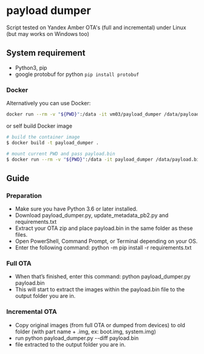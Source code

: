 # payload dumper
Script tested on Yandex Amber OTA's (full and incremental) under Linux (but may works on Windows too)

## System requirement

- Python3, pip
- google protobuf for python `pip install protobuf`

### Docker

Alternatively you can use Docker:
```bash
docker run --rm -v "${PWD}":/data -it vm03/payload_dumper /data/payload.bin --out /data
```
or self build Docker image 
```bash
# build the container image
$ docker build -t payload_dumper .

# mount current PWD and pass payload.bin
$ docker run --rm -v "${PWD}":/data -it payload_dumper /data/payload.bin --out /data
```

## Guide

### Preparation
- Make sure you have Python 3.6 or later installed.
- Download payload_dumper.py, update_metadata_pb2.py and requirements.txt
- Extract your OTA zip and place payload.bin in the same folder as these files.
- Open PowerShell, Command Prompt, or Terminal depending on your OS.
- Enter the following command: python -m pip install -r requirements.txt

### Full OTA

- When that’s finished, enter this command: python payload_dumper.py payload.bin
- This will start to extract the images within the payload.bin file to the output folder you are in.

### Incremental OTA

- Copy original images (from full OTA or dumped from devices) to old folder (with part name + .img, ex: boot.img, system.img)
- run python payload_dumper.py --diff payload.bin
- file extracted to the output folder you are in.

